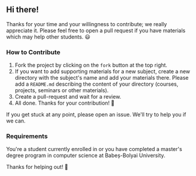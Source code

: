 ## Hi there!

Thanks for your time and your willingness to contribute; we really appreciate it. Please feel free to open a pull request if you have materials which may help other students. 😃

### How to Contribute

1. Fork the project by clicking on the `fork` button at the top right.
2. If you want to add supporting materials for a new subject, create a new directory with the subject's name and add your materials there. Please add a `README.md` describing the content of your directory (courses, projects, seminars or other materials).
3. Create a pull-request and wait for a review.
4. All done. Thanks for your contribution! 🎉

If you get stuck at any point, please open an issue. We'll try to help you if we can.

### Requirements

You're a student currently enrolled in or you have completed a master's degree program in computer science at Babeș-Bolyai University.<br>

Thanks for helping out! 🎉

